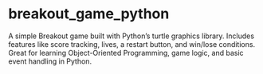 # breakout_game_python
A simple Breakout game built with Python’s turtle graphics library. Includes features like score tracking, lives, a restart button, and win/lose conditions. Great for learning Object-Oriented Programming, game logic, and basic event handling in Python.
